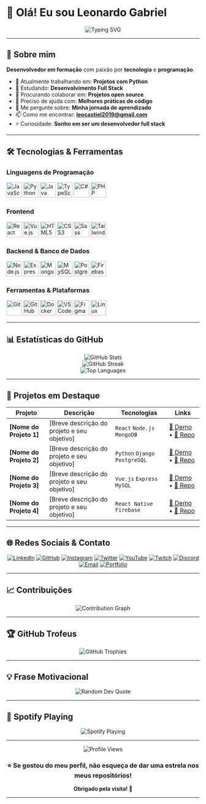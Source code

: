 # 👋 Olá! Eu sou Leonardo Gabriel

<div align="center">
  <img src="https://readme-typing-svg.herokuapp.com?font=Fira+Code&weight=500&size=30&pause=1000&color=58A6FF&center=true&vCenter=true&width=600&lines=Desenvolvedor+em+Formação;Apaixonado+por+Tecnologia;Sonho+de+ser+Full+Stack" alt="Typing SVG" />
</div>

---

## 🚀 Sobre mim

**Desenvolvedor em formação** com paixão por **tecnologia** e **programação**.

- 🔭 Atualmente trabalhando em: **Projetos com Python**
- 🌱 Estudando: **Desenvolvimento Full Stack**
- 👯 Procurando colaborar em: **Projetos open source**
- 🤝 Preciso de ajuda com: **Melhores práticas de código**
- 💬 Me pergunte sobre: **Minha jornada de aprendizado**
- 📫 Como me encontrar: **leocastiel2019@gmail.com**
- ⚡ Curiosidade: **Sonho em ser um desenvolvedor full stack**

---

## 🛠️ Tecnologias & Ferramentas

<!-- INSTRUÇÕES: Adicione ou remova tecnologias conforme seu conhecimento -->

### Linguagens de Programação
<div>
  <img src="https://cdn.jsdelivr.net/gh/devicons/devicon/icons/javascript/javascript-original.svg" height="40" alt="JavaScript" />
  <img src="https://cdn.jsdelivr.net/gh/devicons/devicon/icons/python/python-original.svg" height="40" alt="Python" />
  <img src="https://cdn.jsdelivr.net/gh/devicons/devicon/icons/java/java-original.svg" height="40" alt="Java" />
  <img src="https://cdn.jsdelivr.net/gh/devicons/devicon/icons/typescript/typescript-original.svg" height="40" alt="TypeScript" />
  <img src="https://cdn.jsdelivr.net/gh/devicons/devicon/icons/csharp/csharp-original.svg" height="40" alt="C#" />
  <img src="https://cdn.jsdelivr.net/gh/devicons/devicon/icons/php/php-original.svg" height="40" alt="PHP" />
</div>

### Frontend
<div>
  <img src="https://cdn.jsdelivr.net/gh/devicons/devicon/icons/react/react-original.svg" height="40" alt="React" />
  <img src="https://cdn.jsdelivr.net/gh/devicons/devicon/icons/vuejs/vuejs-original.svg" height="40" alt="Vue.js" />
  <img src="https://cdn.jsdelivr.net/gh/devicons/devicon/icons/html5/html5-original.svg" height="40" alt="HTML5" />
  <img src="https://cdn.jsdelivr.net/gh/devicons/devicon/icons/css3/css3-original.svg" height="40" alt="CSS3" />
  <img src="https://cdn.jsdelivr.net/gh/devicons/devicon/icons/sass/sass-original.svg" height="40" alt="Sass" />
  <img src="https://cdn.jsdelivr.net/gh/devicons/devicon/icons/tailwindcss/tailwindcss-plain.svg" height="40" alt="Tailwind CSS" />
</div>

### Backend & Banco de Dados
<div>
  <img src="https://cdn.jsdelivr.net/gh/devicons/devicon/icons/nodejs/nodejs-original.svg" height="40" alt="Node.js" />
  <img src="https://cdn.jsdelivr.net/gh/devicons/devicon/icons/express/express-original.svg" height="40" alt="Express.js" />
  <img src="https://cdn.jsdelivr.net/gh/devicons/devicon/icons/mongodb/mongodb-original.svg" height="40" alt="MongoDB" />
  <img src="https://cdn.jsdelivr.net/gh/devicons/devicon/icons/mysql/mysql-original.svg" height="40" alt="MySQL" />
  <img src="https://cdn.jsdelivr.net/gh/devicons/devicon/icons/postgresql/postgresql-original.svg" height="40" alt="PostgreSQL" />
  <img src="https://cdn.jsdelivr.net/gh/devicons/devicon/icons/firebase/firebase-plain.svg" height="40" alt="Firebase" />
</div>

### Ferramentas & Plataformas
<div>
  <img src="https://cdn.jsdelivr.net/gh/devicons/devicon/icons/git/git-original.svg" height="40" alt="Git" />
  <img src="https://cdn.jsdelivr.net/gh/devicons/devicon/icons/github/github-original.svg" height="40" alt="GitHub" />
  <img src="https://cdn.jsdelivr.net/gh/devicons/devicon/icons/docker/docker-original.svg" height="40" alt="Docker" />
  <img src="https://cdn.jsdelivr.net/gh/devicons/devicon/icons/vscode/vscode-original.svg" height="40" alt="VS Code" />
  <img src="https://cdn.jsdelivr.net/gh/devicons/devicon/icons/figma/figma-original.svg" height="40" alt="Figma" />
  <img src="https://cdn.jsdelivr.net/gh/devicons/devicon/icons/linux/linux-original.svg" height="40" alt="Linux" />
</div>

---

## 📊 Estatísticas do GitHub

<div align="center">
  <img src="https://github-readme-stats.vercel.app/api?username=07Castiel&show_icons=true&theme=tokyonight&count_private=true&hide_border=true" alt="GitHub Stats" />
</div>

<div align="center">
  <img src="https://github-readme-streak-stats.herokuapp.com/?user=07Castiel&theme=tokyonight&hide_border=true" alt="GitHub Streak" />
</div>

<div align="center">
  <img src="https://github-readme-stats.vercel.app/api/top-langs/?username=07Castiel&theme=tokyonight&layout=compact&hide_border=true" alt="Top Languages" />
</div>

---

## 🎯 Projetos em Destaque

<!-- INSTRUÇÕES: Adicione seus projetos principais aqui -->

| Projeto | Descrição | Tecnologias | Links |
|---------|-----------|-------------|-------|
| **[Nome do Projeto 1]** | [Breve descrição do projeto e seu objetivo] | `React` `Node.js` `MongoDB` | [🔗 Demo](link) • [📁 Repo](link) |
| **[Nome do Projeto 2]** | [Breve descrição do projeto e seu objetivo] | `Python` `Django` `PostgreSQL` | [🔗 Demo](link) • [📁 Repo](link) |
| **[Nome do Projeto 3]** | [Breve descrição do projeto e seu objetivo] | `Vue.js` `Express` `MySQL` | [🔗 Demo](link) • [📁 Repo](link) |
| **[Nome do Projeto 4]** | [Breve descrição do projeto e seu objetivo] | `React Native` `Firebase` | [🔗 Demo](link) • [📁 Repo](link) |

---

## 🌐 Redes Sociais & Contato

<div align="center">
  
  <!-- INSTRUÇÕES: Substitua os links pelos seus perfis reais -->
  
  [![LinkedIn](https://img.shields.io/badge/LinkedIn-0077B5?style=for-the-badge&logo=linkedin&logoColor=white)](https://linkedin.com/in/[SEU_PERFIL])
  [![GitHub](https://img.shields.io/badge/GitHub-100000?style=for-the-badge&logo=github&logoColor=white)](https://github.com/[SEU_USERNAME])
  [![Instagram](https://img.shields.io/badge/Instagram-E4405F?style=for-the-badge&logo=instagram&logoColor=white)](https://instagram.com/[SEU_PERFIL])
  [![Twitter](https://img.shields.io/badge/Twitter-1DA1F2?style=for-the-badge&logo=twitter&logoColor=white)](https://twitter.com/[SEU_PERFIL])
  [![YouTube](https://img.shields.io/badge/YouTube-FF0000?style=for-the-badge&logo=youtube&logoColor=white)](https://youtube.com/@[SEU_CANAL])
  [![Twitch](https://img.shields.io/badge/Twitch-9146FF?style=for-the-badge&logo=twitch&logoColor=white)](https://twitch.tv/[SEU_CANAL])
  [![Discord](https://img.shields.io/badge/Discord-7289DA?style=for-the-badge&logo=discord&logoColor=white)](https://discord.gg/[SEU_SERVIDOR])
  [![Email](https://img.shields.io/badge/Email-D14836?style=for-the-badge&logo=gmail&logoColor=white)](mailto:[SEU_EMAIL])
  [![Portfolio](https://img.shields.io/badge/Portfolio-255E63?style=for-the-badge&logo=About.me&logoColor=white)](https://[SEU_PORTFOLIO])

</div>

---

## 📈 Contribuições

<div align="center">
  <img src="https://github-readme-activity-graph.vercel.app/graph?username=[SEU_USERNAME_GITHUB]&theme=tokyo-night&hide_border=true" alt="Contribution Graph" />
</div>

---

## 🏆 GitHub Trofeus

<div align="center">
  <img src="https://github-profile-trophy.vercel.app/?username=[SEU_USERNAME_GITHUB]&theme=tokyonight&no-frame=true&row=1&column=6" alt="GitHub Trophies" />
</div>

---

## 💡 Frase Motivacional

<div align="center">
  <img src="https://quotes-github-readme.vercel.app/api?type=horizontal&theme=tokyonight" alt="Random Dev Quote" />
</div>

---

## 🎵 Spotify Playing

<div align="center">
  <img src="https://spotify-github-profile.vercel.app/api/spotify?background_color=0d1117&border_color=ffffff" alt="Spotify Playing" />
</div>

<!-- INSTRUÇÕES: Para configurar o Spotify, siga: https://github.com/kittinan/spotify-github-profile -->

---

<div align="center">
  <img src="https://komarev.com/ghpvc/?username=[SEU_USERNAME_GITHUB]&color=58A6FF&style=flat-square&label=Visualizações" alt="Profile Views" />
</div>

<div align="center">
  
  ### ⭐ Se gostou do meu perfil, não esqueça de dar uma estrela nos meus repositórios!
  
  **Obrigado pela visita! 🚀**
  
</div>

---

<!-- 
INSTRUÇÕES FINAIS DE PERSONALIZAÇÃO:

1. SUBSTITUIÇÕES OBRIGATÓRIAS:
   - [SEU_NOME_AQUI]: Seu nome completo ou apelido
   - [SEU_USERNAME_GITHUB]: Seu username do GitHub
   - [SEU_EMAIL]: Seu endereço de email
   - [ÁREA_DE_ATUAÇÃO]: Ex: "Desenvolvedor Full Stack"
   - [SUAS_PAIXÕES]: Ex: "tecnologia"
   - [SEUS_INTERESSES]: Ex: "inovação"

2. PERSONALIZE AS SEÇÕES:
   - Atualize a seção "Sobre mim" com suas informações
   - Adicione/remova tecnologias conforme seu conhecimento
   - Substitua os projetos pelos seus projetos reais
   - Atualize os links das redes sociais

3. TEMAS DISPONÍVEIS (para estatísticas):
   - tokyonight, dark, radical, merko, gruvbox, onedark
   - Para alterar o tema, substitua "tokyonight" pelo tema desejado

4. RECURSOS OPCIONAIS:
   - Para configurar o Spotify: https://github.com/kittinan/spotify-github-profile
   - Para mais temas de estatísticas: https://github.com/anuraghazra/github-readme-stats

5. COMO USAR:
   - Crie um repositório com o mesmo nome do seu username
   - Adicione este README.md no repositório
   - Faça as substituições necessárias
   - Commit e push das alterações

Seu README estará visível no seu perfil do GitHub!
-->
